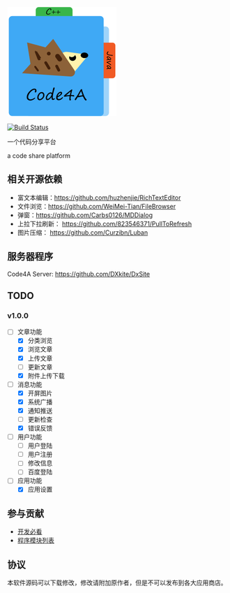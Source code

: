 ![Icon](docs/assets/code4a.svg)

[![Build Status](https://travis-ci.org/TTHHR/code4a.svg)](https://travis-ci.org/TTHHR/code4a)

一个代码分享平台

a code share platform

## 相关开源依赖

- 富文本编辑：https://github.com/huzhenjie/RichTextEditor
- 文件浏览：https://github.com/WeiMei-Tian/FileBrowser
- 弹窗：https://github.com/Carbs0126/MDDialog
- 上拉下拉刷新： https://github.com/823546371/PullToRefresh
- 图片压缩： https://github.com/Curzibn/Luban

## 服务器程序
Code4A Server: https://github.com/DXkite/DxSite

## TODO
### v1.0.0

- [ ] 文章功能
    - [x] 分类浏览
    - [x] 浏览文章
    - [x] 上传文章
    - [ ] 更新文章
    - [x] 附件上传下载
- [ ] 消息功能
    - [x] 开屏图片
    - [x] 系统广播
    - [x] 通知推送
    - [ ] 更新检查
    - [x] 错误反馈
- [ ] 用户功能
    - [ ] 用户登陆
    - [ ] 用户注册
    - [ ] 修改信息
    - [ ] 百度登陆
- [ ] 应用功能
    - [x] 应用设置
 
## 参与贡献

- [开发必看](docs/before-develop.md)
- [程序模块列表](docs/module.md)


## 协议

本软件源码可以下载修改，修改请附加原作者，但是不可以发布到各大应用商店。
